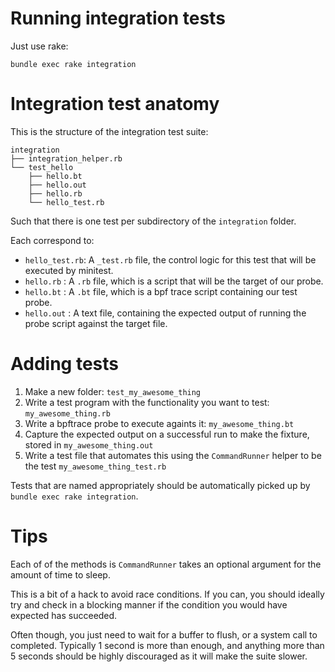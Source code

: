 # Running integration tests

Just use rake:

`bundle exec rake integration`

# Integration test anatomy

This is the structure of the integration test suite:

```
integration
├── integration_helper.rb
└── test_hello
    ├── hello.bt
    ├── hello.out
    ├── hello.rb
    └── hello_test.rb
```

Such that there is one test per subdirectory of the `integration` folder.

Each correspond to:

- `hello_test.rb`: A `_test.rb` file, the control logic for this test that will be executed by minitest.
- `hello.rb`     : A `.rb` file, which is a script that will be the target of our probe.
- `hello.bt`     : A `.bt` file, which is a bpf trace script containing our test probe.
- `hello.out`    : A text file, containing the expected output of running the probe script against the target file.

# Adding tests


1. Make a new folder: `test_my_awesome_thing`
2. Write a test program with the functionality you want to test: `my_awesome_thing.rb`
3. Write a bpftrace probe to execute againts it: `my_awesome_thing.bt`
4. Capture the expected output on a successful run to make the fixture, stored in `my_awesome_thing.out`
5. Write a test file that automates this using the `CommandRunner` helper to be the test `my_awesome_thing_test.rb`

Tests that are named appropriately should be automatically picked up by `bundle exec rake integration`.

# Tips

Each of of the methods is `CommandRunner` takes an optional argument for the amount of time to sleep.

This is a bit of a hack to avoid race conditions. If you can, you should ideally try and check in a blocking manner if the condition you would have expected has succeeded.

Often though, you just need to wait for a buffer to flush, or a system call to completed. Typically 1 second is more than enough, and anything more than 5 seconds should be highly discouraged as it will make the suite slower.
